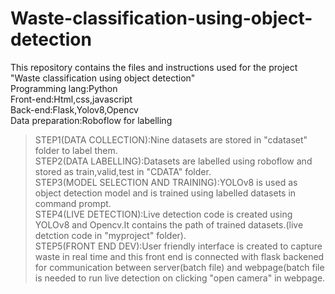 # Waste-classification-using-object-detection
This repository contains the files and instructions used for the project "Waste classification using object detection"   
Programming lang:Python  
Front-end:Html,css,javascript  
Back-end:Flask,Yolov8,Opencv  
Data preparation:Roboflow for labelling   
>STEP1(DATA COLLECTION):Nine datasets are stored in "cdataset" folder to label them.  
>STEP2(DATA LABELLING):Datasets are labelled using roboflow and stored as train,valid,test in "CDATA" folder.  
>STEP3(MODEL SELECTION AND TRAINING):YOLOv8 is used as object detection model and is trained using labelled datasets in command prompt.  
>STEP4(LIVE DETECTION):Live detection code is created using YOLOv8 and Opencv.It contains the path of trained datasets.(live detction code in "myproject" folder).  
>STEP5(FRONT END DEV):User friendly interface is created to capture waste in real time and this front end is connected with flask backened for communication between server(batch file) and webpage(batch file is needed to run live detection on clicking "open camera" in webpage.  
